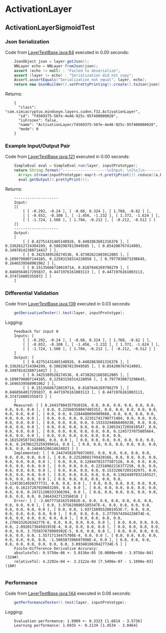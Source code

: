 # ActivationLayer
## ActivationLayerSigmoidTest
### Json Serialization
Code from [LayerTestBase.java:84](../../../../../../../../../MindsEye/src/test/java/com/simiacryptus/mindseye/layers/LayerTestBase.java#L84) executed in 0.00 seconds: 
```java
    JsonObject json = layer.getJson();
    NNLayer echo = NNLayer.fromJson(json);
    assert (echo != null) : "Failed to deserialize";
    assert (layer != echo) : "Serialization did not copy";
    Assert.assertEquals("Serialization not equal", layer, echo);
    return new GsonBuilder().setPrettyPrinting().create().toJson(json);
```

Returns: 

```
    {
      "class": "com.simiacryptus.mindseye.layers.cudnn.f32.ActivationLayer",
      "id": "f4569375-56fe-4e46-925c-95f400000020",
      "isFrozen": false,
      "name": "ActivationLayer/f4569375-56fe-4e46-925c-95f400000020",
      "mode": 0
    }
```



### Example Input/Output Pair
Code from [LayerTestBase.java:121](../../../../../../../../../MindsEye/src/test/java/com/simiacryptus/mindseye/layers/LayerTestBase.java#L121) executed in 0.00 seconds: 
```java
    SimpleEval eval = SimpleEval.run(layer, inputPrototype);
    return String.format("--------------------\nInput: \n[%s]\n--------------------\nOutput: \n%s",
      Arrays.stream(inputPrototype).map(t->t.prettyPrint()).reduce((a,b)->a+",\n"+b).get(),
      eval.getOutput().prettyPrint());
```

Returns: 

```
    --------------------
    Input: 
    [[
    	[ [ -0.292, -0.24 ], [ -0.68, 0.324 ], [ 1.768, -0.62 ] ],
    	[ [ -0.652, -0.108 ], [ -1.456, -1.232 ], [ 1.372, -1.624 ] ],
    	[ [ -1.724, 1.508 ], [ 1.704, -0.212 ], [ -0.212, -0.512 ] ]
    ]]
    --------------------
    Output: 
    [
    	[ [ 0.42751431465148926, 0.4402863681316376 ], [ 0.3362612724304199, 0.5802987813949585 ], [ 0.854208767414093, 0.34978142380714417 ] ],
    	[ [ 0.3425389528274536, 0.47302621603012085 ], [ 0.1890798807144165, 0.22583158314228058 ], [ 0.7977030873298645, 0.1646539568901062 ] ],
    	[ [ 0.15135666728019714, 0.8187646269798279 ], [ 0.8460564017295837, 0.4471976161003113 ], [ 0.4471976161003113, 0.374724805355072 ] ]
    ]
```



### Differential Validation
Code from [LayerTestBase.java:139](../../../../../../../../../MindsEye/src/test/java/com/simiacryptus/mindseye/layers/LayerTestBase.java#L139) executed in 0.03 seconds: 
```java
    getDerivativeTester().test(layer, inputPrototype);
```
Logging: 
```
    Feedback for input 0
    Inputs: [
    	[ [ -0.292, -0.24 ], [ -0.68, 0.324 ], [ 1.768, -0.62 ] ],
    	[ [ -0.652, -0.108 ], [ -1.456, -1.232 ], [ 1.372, -1.624 ] ],
    	[ [ -1.724, 1.508 ], [ 1.704, -0.212 ], [ -0.212, -0.512 ] ]
    ]
    Output: [
    	[ [ 0.42751431465148926, 0.4402863681316376 ], [ 0.3362612724304199, 0.5802987813949585 ], [ 0.854208767414093, 0.34978142380714417 ] ],
    	[ [ 0.3425389528274536, 0.47302621603012085 ], [ 0.1890798807144165, 0.22583158314228058 ], [ 0.7977030873298645, 0.1646539568901062 ] ],
    	[ [ 0.15135666728019714, 0.8187646269798279 ], [ 0.8460564017295837, 0.4471976161003113 ], [ 0.4471976161003113, 0.374724805355072 ] ]
    ]
    Measured: [ [ 0.24437904357910156, 0.0, 0.0, 0.0, 0.0, 0.0, 0.0, 0.0, 0.0, 0.0 ], [ 0.0, 0.22560358047485352, 0.0, 0.0, 0.0, 0.0, 0.0, 0.0, 0.0, 0.0 ], [ 0.0, 0.0, 0.1284480094909668, 0.0, 0.0, 0.0, 0.0, 0.0, 0.0, 0.0 ], [ 0.0, 0.0, 0.0, 0.22351741790771484, 0.0, 0.0, 0.0, 0.0, 0.0, 0.0 ], [ 0.0, 0.0, 0.0, 0.0, 0.15333294868469238, 0.0, 0.0, 0.0, 0.0, 0.0 ], [ 0.0, 0.0, 0.0, 0.0, 0.0, 0.13053417205810547, 0.0, 0.0, 0.0, 0.0 ], [ 0.0, 0.0, 0.0, 0.0, 0.0, 0.0, 0.1245737075805664, 0.0, 0.0, 0.0 ], [ 0.0, 0.0, 0.0, 0.0, 0.0, 0.0, 0.0, 0.1615285873413086, 0.0, 0.0 ], [ 0.0, 0.0, 0.0, 0.0, 0.0, 0.0, 0.0, 0.0, 0.24706125259399414, 0.0 ], [ 0.0, 0.0, 0.0, 0.0, 0.0, 0.0, 0.0, 0.0, 0.0, 0.24646520614624023 ] ]
    Implemented: [ [ 0.24474582076072693, 0.0, 0.0, 0.0, 0.0, 0.0, 0.0, 0.0, 0.0, 0.0 ], [ 0.0, 0.22520601749420166, 0.0, 0.0, 0.0, 0.0, 0.0, 0.0, 0.0, 0.0 ], [ 0.0, 0.0, 0.12844781577587128, 0.0, 0.0, 0.0, 0.0, 0.0, 0.0, 0.0 ], [ 0.0, 0.0, 0.0, 0.22318962216377258, 0.0, 0.0, 0.0, 0.0, 0.0, 0.0 ], [ 0.0, 0.0, 0.0, 0.0, 0.15332867205142975, 0.0, 0.0, 0.0, 0.0, 0.0 ], [ 0.0, 0.0, 0.0, 0.0, 0.0, 0.13024497032165527, 0.0, 0.0, 0.0, 0.0 ], [ 0.0, 0.0, 0.0, 0.0, 0.0, 0.0, 0.12453614920377731, 0.0, 0.0, 0.0 ], [ 0.0, 0.0, 0.0, 0.0, 0.0, 0.0, 0.0, 0.16137287020683289, 0.0, 0.0 ], [ 0.0, 0.0, 0.0, 0.0, 0.0, 0.0, 0.0, 0.0, 0.24721190333366394, 0.0 ], [ 0.0, 0.0, 0.0, 0.0, 0.0, 0.0, 0.0, 0.0, 0.0, 0.2464342713356018 ] ]
    Error: [ [ -3.667771816253662E-4, 0.0, 0.0, 0.0, 0.0, 0.0, 0.0, 0.0, 0.0, 0.0 ], [ 0.0, 3.9756298065185547E-4, 0.0, 0.0, 0.0, 0.0, 0.0, 0.0, 0.0, 0.0 ], [ 0.0, 0.0, 1.9371509552001953E-7, 0.0, 0.0, 0.0, 0.0, 0.0, 0.0, 0.0 ], [ 0.0, 0.0, 0.0, 3.2779574394226074E-4, 0.0, 0.0, 0.0, 0.0, 0.0, 0.0 ], [ 0.0, 0.0, 0.0, 0.0, 4.276633262634277E-6, 0.0, 0.0, 0.0, 0.0, 0.0 ], [ 0.0, 0.0, 0.0, 0.0, 0.0, 2.892017364501953E-4, 0.0, 0.0, 0.0, 0.0 ], [ 0.0, 0.0, 0.0, 0.0, 0.0, 0.0, 3.755837678909302E-5, 0.0, 0.0, 0.0 ], [ 0.0, 0.0, 0.0, 0.0, 0.0, 0.0, 0.0, 1.55717134475708E-4, 0.0, 0.0 ], [ 0.0, 0.0, 0.0, 0.0, 0.0, 0.0, 0.0, 0.0, -1.506507396697998E-4, 0.0 ], [ 0.0, 0.0, 0.0, 0.0, 0.0, 0.0, 0.0, 0.0, 0.0, 3.0934810638427734E-5 ] ]
    Finite-Difference Derivative Accuracy:
    absoluteTol: 9.5750e-06 +- 5.0136e-05 [0.0000e+00 - 3.9756e-04] (324#)
    relativeTol: 4.2292e-04 +- 3.2122e-04 [7.5406e-07 - 1.1090e-03] (18#)
    
```

### Performance
Code from [LayerTestBase.java:144](../../../../../../../../../MindsEye/src/test/java/com/simiacryptus/mindseye/layers/LayerTestBase.java#L144) executed in 0.06 seconds: 
```java
    getPerformanceTester().test(layer, inputPrototype);
```
Logging: 
```
    Evaluation performance: 1.9989 +- 0.3323 [1.6814 - 3.5736]
    Learning performance: 1.6935 +- 0.2134 [1.4534 - 3.0464]
    
```


